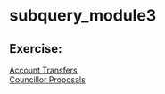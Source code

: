 # subquery_module3
## Exercise:
[Account Transfers](https://github.com/Champchips/tutorials-account-transfers) <br />
[Councillor Proposals](https://github.com/Champchips/Councillor-Proposals)

